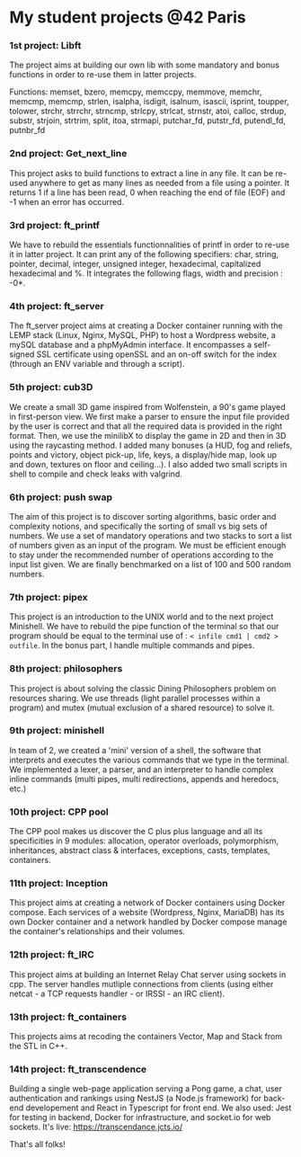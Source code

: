 # My student projects @42 Paris

### 1st project: Libft
The project aims at building our own lib with some mandatory and bonus functions in order to re-use them in latter projects.

  Functions:
memset, bzero, memcpy, memccpy, memmove, memchr, memcmp, memcmp, strlen, isalpha, isdigit, isalnum, isascii, isprint, toupper, tolower, strchr, strrchr, strncmp, strlcpy, strlcat, strnstr, atoi, calloc, strdup, substr, strjoin, strtrim, split, itoa, strmapi, putchar_fd, putstr_fd, putendl_fd, putnbr_fd

### 2nd project: Get_next_line
This project asks to build functions to extract a line in any file. It can be re-used anywhere to get as many lines as needed from a file using a pointer. It returns 1 if a line has been read, 0 when reaching the end of file (EOF) and -1 when an error has occurred.

### 3rd project: ft_printf
We have to rebuild the essentials functionnalities of printf in order to re-use it in latter project. It can print any of the following specifiers: char, string, pointer, decimal, integer, unsigned integer, hexadecimal, capitalized hexadecimal and %. It integrates the following flags, width and precision : -0*.

### 4th project: ft_server
The ft_server project aims at creating a Docker container running with the LEMP stack (Linux, Nginx, MySQL, PHP) to host a Wordpress website, a mySQL database and a phpMyAdmin interface. It encompasses a self-signed SSL certificate using openSSL and an on-off switch for the index (through an ENV variable and through a script).

### 5th project: cub3D
We create a small 3D game inspired from Wolfenstein, a 90's game played in first-person view. We first make a parser to ensure the input file provided by the user is correct and that all the required data is provided in the right format. Then, we use the minilibX to display the game in 2D and then in 3D using the raycasting method.
I added many bonuses (a HUD, fog and reliefs, points and victory, object pick-up, life, keys, a display/hide map, look up and down, textures on floor and ceiling...). I also added two small scripts in shell to compile and check leaks with valgrind.

### 6th project: push swap
The aim of this project is to discover sorting algorithms, basic order and complexity notions, and specifically the sorting of small vs big sets of numbers.
We use a set of mandatory operations and two stacks to sort a list of numbers given as an input of the program. We must be efficient enough to stay under the recommended number of operations according to the input list given. We are finally benchmarked on a list of 100 and 500 random numbers.

### 7th project: pipex
This project is an introduction to the UNIX world and to the next project Minishell. We have to rebuild the pipe function of the terminal so that our program should be equal to the terminal use of : `< infile cmd1 | cmd2 > outfile`. In the bonus part, I handle multiple commands and pipes.

### 8th project: philosophers
This project is about solving the classic Dining Philosophers problem on resources sharing. We use threads (light parallel processes within a program) and mutex (mutual exclusion of a shared resource) to solve it.

### 9th project: minishell
In team of 2, we created a 'mini' version of a shell, the software that interprets and executes the various commands that we type in the terminal. We implemented a lexer, a parser, and an interpreter to handle complex inline commands (multi pipes, multi redirections, appends and heredocs, etc.)

### 10th project: CPP pool
The CPP pool makes us discover the C plus plus language and all its specificities in 9 modules: allocation, operator overloads, polymorphism, inheritances, abstract class & interfaces, exceptions, casts, templates, containers.

### 11th project: Inception
This project aims at creating a network of Docker containers using Docker compose. Each services of a website (Wordpress, Nginx, MariaDB) has its own Docker container and a network handled by Docker compose manage the container's relationships and their volumes.

### 12th project: ft_IRC
This project aims at building an Internet Relay Chat server using sockets in cpp. The server handles mutliple connections from clients (using either netcat - a TCP requests handler - or IRSSI - an IRC client).

### 13th project: ft_containers
This projects aims at recoding the containers Vector, Map and Stack from the STL in C++.

### 14th project: ft_transcendence
Building a single web-page application serving a Pong game, a chat, user authentication and rankings using NestJS (a Node.js framework) for back-end developement and React in Typescript for front end. We also used: Jest for testing in backend, Docker for infrastructure, and socket.io for web sockets. 
It's live: https://transcendance.jcts.io/

That's all folks!
